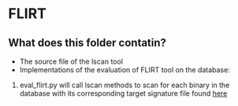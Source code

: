# FLIRT

## What does this folder contatin?
* The source file of the lscan tool
* Implementations of the evaluation of FLIRT tool on the database:
1. eval_flirt.py will call lscan methods to scan for each binary in the database with its corresponding target signature file found [here](flirt_sig) 

